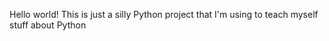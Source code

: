 Hello world! 
This is just a silly Python project that I'm using to teach myself stuff about Python 

